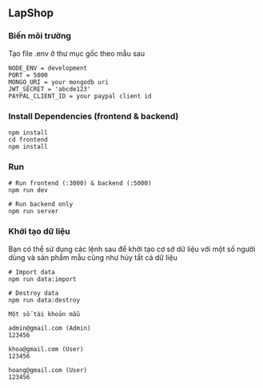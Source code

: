 ## LapShop

### Biến môi trường

Tạo file .env ở thư mục gốc theo mẫu sau

```
NODE_ENV = development
PORT = 5000
MONGO_URI = your mongodb uri
JWT_SECRET = 'abcde123'
PAYPAL_CLIENT_ID = your paypal client id
```

### Install Dependencies (frontend & backend)

```
npm install
cd frontend
npm install
```

### Run

```
# Run frontend (:3000) & backend (:5000)
npm run dev

# Run backend only
npm run server
```

### Khởi tạo dữ liệu

Bạn có thể sử dụng các lệnh sau để khởi tạo cơ sở dữ liệu với một số người dùng và sản phẩm mẫu cũng như hủy tất cả dữ liệu

```
# Import data
npm run data:import

# Destroy data
npm run data:destroy
```

```
Một số tài khoản mẫu

admin@gmail.com (Admin)
123456

khoa@gmail.com (User)
123456

hoang@gmail.com (User)
123456
```



